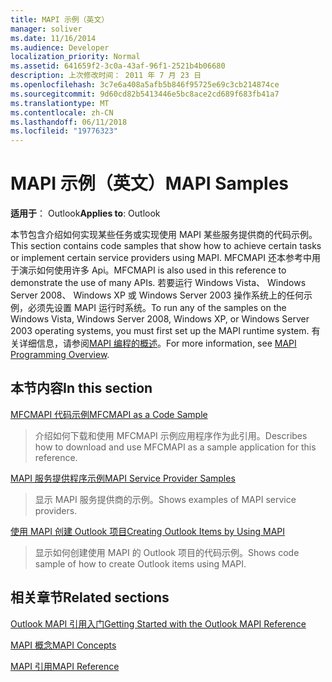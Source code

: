 ```yaml
---
title: MAPI 示例（英文）
manager: soliver
ms.date: 11/16/2014
ms.audience: Developer
localization_priority: Normal
ms.assetid: 641659f2-3c0a-43af-96f1-2521b4b06680
description: 上次修改时间： 2011 年 7 月 23 日
ms.openlocfilehash: 3c7e6a408a5afb5b846f95725e69c3cb214874ce
ms.sourcegitcommit: 9d60cd82b5413446e5bc8ace2cd689f683fb41a7
ms.translationtype: MT
ms.contentlocale: zh-CN
ms.lasthandoff: 06/11/2018
ms.locfileid: "19776323"
---
```

# <a name="mapi-samples"></a><span data-ttu-id="24ef5-103">MAPI 示例（英文）</span><span class="sxs-lookup"><span data-stu-id="24ef5-103">MAPI Samples</span></span>

  
  
<span data-ttu-id="24ef5-104">**适用于**： Outlook</span><span class="sxs-lookup"><span data-stu-id="24ef5-104">**Applies to**: Outlook</span></span> 
  
<span data-ttu-id="24ef5-105">本节包含介绍如何实现某些任务或实现使用 MAPI 某些服务提供商的代码示例。</span><span class="sxs-lookup"><span data-stu-id="24ef5-105">This section contains code samples that show how to achieve certain tasks or implement certain service providers using MAPI.</span></span> <span data-ttu-id="24ef5-106">MFCMAPI 还本参考中用于演示如何使用许多 Api。</span><span class="sxs-lookup"><span data-stu-id="24ef5-106">MFCMAPI is also used in this reference to demonstrate the use of many APIs.</span></span> <span data-ttu-id="24ef5-107">若要运行 Windows Vista、 Windows Server 2008、 Windows XP 或 Windows Server 2003 操作系统上的任何示例，必须先设置 MAPI 运行时系统。</span><span class="sxs-lookup"><span data-stu-id="24ef5-107">To run any of the samples on the Windows Vista, Windows Server 2008, Windows XP, or Windows Server 2003 operating systems, you must first set up the MAPI runtime system.</span></span> <span data-ttu-id="24ef5-108">有关详细信息，请参阅[MAPI 编程的概述](mapi-programming-overview.md)。</span><span class="sxs-lookup"><span data-stu-id="24ef5-108">For more information, see [MAPI Programming Overview](mapi-programming-overview.md).</span></span>
  
## <a name="in-this-section"></a><span data-ttu-id="24ef5-109">本节内容</span><span class="sxs-lookup"><span data-stu-id="24ef5-109">In this section</span></span>

[<span data-ttu-id="24ef5-110">MFCMAPI 代码示例</span><span class="sxs-lookup"><span data-stu-id="24ef5-110">MFCMAPI as a Code Sample</span></span>](mfcmapi-as-a-code-sample.md)
  
> <span data-ttu-id="24ef5-111">介绍如何下载和使用 MFCMAPI 示例应用程序作为此引用。</span><span class="sxs-lookup"><span data-stu-id="24ef5-111">Describes how to download and use MFCMAPI as a sample application for this reference.</span></span>
    
[<span data-ttu-id="24ef5-112">MAPI 服务提供程序示例</span><span class="sxs-lookup"><span data-stu-id="24ef5-112">MAPI Service Provider Samples</span></span>](mapi-service-provider-samples.md)
  
> <span data-ttu-id="24ef5-113">显示 MAPI 服务提供商的示例。</span><span class="sxs-lookup"><span data-stu-id="24ef5-113">Shows examples of MAPI service providers.</span></span>
    
[<span data-ttu-id="24ef5-114">使用 MAPI 创建 Outlook 项目</span><span class="sxs-lookup"><span data-stu-id="24ef5-114">Creating Outlook Items by Using MAPI</span></span>](creating-outlook-items-by-using-mapi.md)
  
> <span data-ttu-id="24ef5-115">显示如何创建使用 MAPI 的 Outlook 项目的代码示例。</span><span class="sxs-lookup"><span data-stu-id="24ef5-115">Shows code sample of how to create Outlook items using MAPI.</span></span>
    
## <a name="related-sections"></a><span data-ttu-id="24ef5-116">相关章节</span><span class="sxs-lookup"><span data-stu-id="24ef5-116">Related sections</span></span>

[<span data-ttu-id="24ef5-117">Outlook MAPI 引用入门</span><span class="sxs-lookup"><span data-stu-id="24ef5-117">Getting Started with the Outlook MAPI Reference</span></span>](getting-started-with-the-outlook-mapi-reference.md)
  
[<span data-ttu-id="24ef5-118">MAPI 概念</span><span class="sxs-lookup"><span data-stu-id="24ef5-118">MAPI Concepts</span></span>](mapi-concepts.md)
  
[<span data-ttu-id="24ef5-119">MAPI 引用</span><span class="sxs-lookup"><span data-stu-id="24ef5-119">MAPI Reference</span></span>](mapi-reference.md)
  

